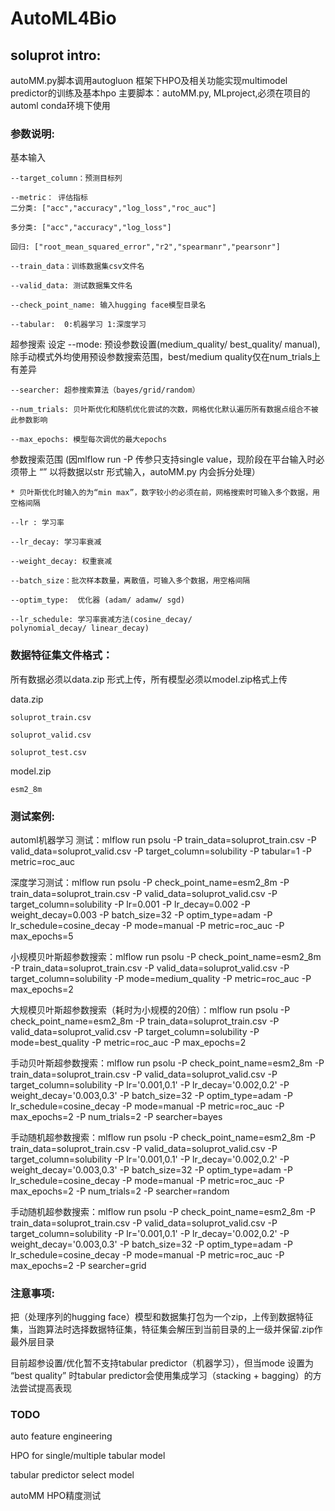 # AutoML4Bio

## soluprot intro:
autoMM.py脚本调用autogluon 框架下HPO及相关功能实现multimodel predictor的训练及基本hpo
主要脚本：autoMM.py, MLproject,必须在项目的automl conda环境下使用


### 参数说明:
基本输入

    --target_column：预测目标列

    --metric： 评估指标 
    二分类: ["acc","accuracy","log_loss","roc_auc"]

    多分类: ["acc","accuracy","log_loss"]

    回归: ["root_mean_squared_error","r2","spearmanr","pearsonr"]

    --train_data：训练数据集csv文件名 

    --valid_data: 测试数据集文件名

    --check_point_name: 输入hugging face模型目录名

    --tabular:  0:机器学习 1:深度学习 

超参搜索 设定
    --mode: 预设参数设置(medium_quality/ best_quality/ manual), 
    除手动模式外均使用预设参数搜索范围，best/medium quality仅在num_trials上有差异

    --searcher: 超参搜索算法（bayes/grid/random）

    --num_trials: 贝叶斯优化和随机优化尝试的次数，网格优化默认遍历所有数据点组合不被此参数影响

    --max_epochs: 模型每次调优的最大epochs

参数搜索范围 (因mlflow run -P 传参只支持single value，现阶段在平台输入时必须带上 “” 以将数据以str 形式输入，autoMM.py 内会拆分处理）

    * 贝叶斯优化时输入的为“min max”，数字较小的必须在前，网格搜索时可输入多个数据，用空格间隔

    --lr : 学习率

    --lr_decay: 学习率衰减

    --weight_decay: 权重衰减

    --batch_size：批次样本数量，离散值，可输入多个数据，用空格间隔

    --optim_type:  优化器 (adam/ adamw/ sgd) 

    --lr_schedule: 学习率衰减方法(cosine_decay/ 
    polynomial_decay/ linear_decay)

### 数据特征集文件格式：

所有数据必须以data.zip 形式上传，所有模型必须以model.zip格式上传

data.zip

    soluprot_train.csv

    soluprot_valid.csv

    soluprot_test.csv


model.zip

    esm2_8m

### 测试案例:

automl机器学习 测试：mlflow run psolu -P train_data=soluprot_train.csv -P valid_data=soluprot_valid.csv -P target_column=solubility -P tabular=1 -P metric=roc_auc

深度学习测试：mlflow run psolu -P check_point_name=esm2_8m -P train_data=soluprot_train.csv -P valid_data=soluprot_valid.csv -P target_column=solubility -P lr=0.001 -P lr_decay=0.002 -P weight_decay=0.003 -P batch_size=32 -P optim_type=adam -P lr_schedule=cosine_decay -P mode=manual -P metric=roc_auc -P max_epochs=5

小规模贝叶斯超参数搜索：mlflow run psolu -P check_point_name=esm2_8m -P train_data=soluprot_train.csv -P valid_data=soluprot_valid.csv -P target_column=solubility -P mode=medium_quality -P metric=roc_auc -P max_epochs=2

大规模贝叶斯超参数搜索（耗时为小规模的20倍）：mlflow run psolu -P check_point_name=esm2_8m -P train_data=soluprot_train.csv -P valid_data=soluprot_valid.csv -P target_column=solubility -P mode=best_quality -P metric=roc_auc -P max_epochs=2

手动贝叶斯超参数搜索：mlflow run psolu -P check_point_name=esm2_8m -P train_data=soluprot_train.csv -P valid_data=soluprot_valid.csv -P target_column=solubility -P lr='0.001,0.1' -P lr_decay='0.002,0.2' -P weight_decay='0.003,0.3' -P batch_size=32 -P optim_type=adam -P lr_schedule=cosine_decay -P mode=manual -P metric=roc_auc -P max_epochs=2 -P num_trials=2 -P searcher=bayes

手动随机超参数搜索：mlflow run psolu -P check_point_name=esm2_8m -P train_data=soluprot_train.csv -P valid_data=soluprot_valid.csv -P target_column=solubility -P lr='0.001,0.1' -P lr_decay='0.002,0.2' -P weight_decay='0.003,0.3' -P batch_size=32 -P optim_type=adam -P lr_schedule=cosine_decay -P mode=manual -P metric=roc_auc -P max_epochs=2 -P num_trials=2 -P searcher=random

手动随机超参数搜索：mlflow run psolu -P check_point_name=esm2_8m -P train_data=soluprot_train.csv -P valid_data=soluprot_valid.csv -P target_column=solubility -P lr='0.001,0.1' -P lr_decay='0.002,0.2' -P weight_decay='0.003,0.3' -P batch_size=32 -P optim_type=adam -P lr_schedule=cosine_decay -P mode=manual -P metric=roc_auc -P max_epochs=2  -P searcher=grid


### 注意事项:

把（处理序列的hugging face）模型和数据集打包为一个zip，上传到数据特征集，当跑算法时选择数据特征集，特征集会解压到当前目录的上一级并保留.zip作最外层目录

目前超参设置/优化暂不支持tabular predictor（机器学习），但当mode 设置为 “best quality” 时tabular predictor会使用集成学习（stacking + bagging）的方法尝试提高表现



### TODO

auto feature engineering

HPO for single/multiple tabular model

tabular predictor select model

autoMM HPO精度测试
